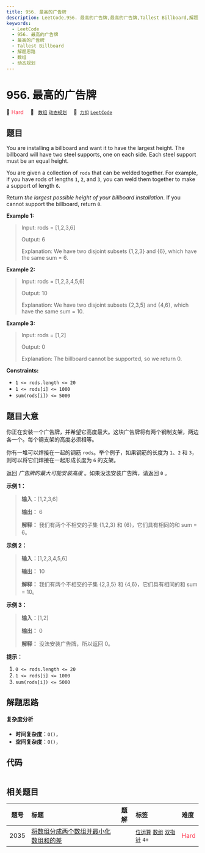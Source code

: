 ```yaml
---
title: 956. 最高的广告牌
description: LeetCode,956. 最高的广告牌,最高的广告牌,Tallest Billboard,解题思路,数组,动态规划
keywords:
  - LeetCode
  - 956. 最高的广告牌
  - 最高的广告牌
  - Tallest Billboard
  - 解题思路
  - 数组
  - 动态规划
---
```


# 956. 最高的广告牌

🔴 <font color=#ff334b>Hard</font>&emsp; 🔖&ensp; [`数组`](/tag/array.md) [`动态规划`](/tag/dynamic-programming.md)&emsp; 🔗&ensp;[`力扣`](https://leetcode.cn/problems/tallest-billboard) [`LeetCode`](https://leetcode.com/problems/tallest-billboard)

## 题目

You are installing a billboard and want it to have the largest height. The
billboard will have two steel supports, one on each side. Each steel support
must be an equal height.

You are given a collection of `rods` that can be welded together. For example,
if you have rods of lengths `1`, `2`, and `3`, you can weld them together to
make a support of length `6`.

Return _the largest possible height of your billboard installation_. If you
cannot support the billboard, return `0`.



**Example 1:**

> Input: rods = [1,2,3,6]
> 
> Output: 6
> 
> Explanation: We have two disjoint subsets {1,2,3} and {6}, which have the same sum = 6.

**Example 2:**

> Input: rods = [1,2,3,4,5,6]
> 
> Output: 10
> 
> Explanation: We have two disjoint subsets {2,3,5} and {4,6}, which have the same sum = 10.

**Example 3:**

> Input: rods = [1,2]
> 
> Output: 0
> 
> Explanation: The billboard cannot be supported, so we return 0.

**Constraints:**

  * `1 <= rods.length <= 20`
  * `1 <= rods[i] <= 1000`
  * `sum(rods[i]) <= 5000`


## 题目大意

你正在安装一个广告牌，并希望它高度最大。这块广告牌将有两个钢制支架，两边各一个。每个钢支架的高度必须相等。

你有一堆可以焊接在一起的钢筋 `rods`。举个例子，如果钢筋的长度为 `1`、`2` 和 `3`，则可以将它们焊接在一起形成长度为 `6` 的支架。

返回 _广告牌的最大可能安装高度_ 。如果没法安装广告牌，请返回 `0` 。



**示例 1：**

> 
> 
> 
> 
> 
> **输入：**[1,2,3,6]
> 
> **输出：** 6
> 
> **解释：** 我们有两个不相交的子集 {1,2,3} 和 {6}，它们具有相同的和 sum = 6。
> 
> 

**示例 2：**

> 
> 
> 
> 
> 
> **输入：**[1,2,3,4,5,6]
> 
> **输出：** 10
> 
> **解释：** 我们有两个不相交的子集 {2,3,5} 和 {4,6}，它们具有相同的和 sum = 10。

**示例 3：**

> 
> 
> 
> 
> 
> **输入：**[1,2]
> 
> **输出：** 0
> 
> **解释：** 没法安装广告牌，所以返回 0。



**提示：**

  1. `0 <= rods.length <= 20`
  2. `1 <= rods[i] <= 1000`
  3. `sum(rods[i]) <= 5000`


## 解题思路

#### 复杂度分析

- **时间复杂度**：`O()`，
- **空间复杂度**：`O()`，

## 代码

```javascript

```

## 相关题目

<!-- prettier-ignore -->
| 题号 | 标题 | 题解 | 标签 | 难度 |
| :------: | :------ | :------: | :------ | :------ |
| 2035 | [将数组分成两个数组并最小化数组和的差](https://leetcode.com/problems/partition-array-into-two-arrays-to-minimize-sum-difference) |  |  [`位运算`](/tag/bit-manipulation.md) [`数组`](/tag/array.md) [`双指针`](/tag/two-pointers.md) `4+` | <font color=#ff334b>Hard</font> |